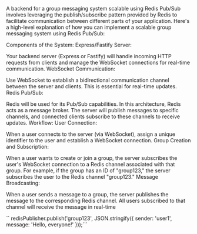 A backend for a group messaging system scalable using Redis Pub/Sub involves leveraging the publish/subscribe pattern provided by Redis to facilitate communication between different parts of your application. Here's a high-level explanation of how you can implement a scalable group messaging system using Redis Pub/Sub:

Components of the System:
Express/Fastify Server:

Your backend server (Express or Fastify) will handle incoming HTTP requests from clients and manage the WebSocket connections for real-time communication.
WebSocket Communication:

Use WebSocket to establish a bidirectional communication channel between the server and clients. This is essential for real-time updates.
Redis Pub/Sub:

Redis will be used for its Pub/Sub capabilities. In this architecture, Redis acts as a message broker. The server will publish messages to specific channels, and connected clients subscribe to these channels to receive updates.
Workflow:
User Connection:

When a user connects to the server (via WebSocket), assign a unique identifier to the user and establish a WebSocket connection.
Group Creation and Subscription:

When a user wants to create or join a group, the server subscribes the user's WebSocket connection to a Redis channel associated with that group. For example, if the group has an ID of "group123," the server subscribes the user to the Redis channel "group123."
Message Broadcasting:

When a user sends a message to a group, the server publishes the message to the corresponding Redis channel. All users subscribed to that channel will receive the message in real-time

`` redisPublisher.publish('group123', JSON.stringify({ sender: 'user1', message: 'Hello, everyone!' }));```
